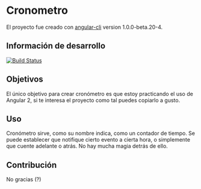 # Cronometro

El proyecto fue creado con [angular-cli](https://github.com/angular/angular-cli) version 1.0.0-beta.20-4.

## Información de desarrollo

[![Build Status](https://travis-ci.org/jkrauer/cronometro.svg?branch=master)](https://travis-ci.org/jkrauer/cronometro)


## Objetivos

El único objetivo para crear cronómetro es que estoy practicando el uso de Angular 2, si te interesa el proyecto como tal puedes copiarlo a gusto.

## Uso 

Cronómetro sirve, como su nombre indica, como un contador de tiempo. Se puede establecer que notifique cierto evento a cierta hora, o simplemente que cuente adelante o atrás. No hay mucha magia detrás de ello.

## Contribución

No gracias (?)